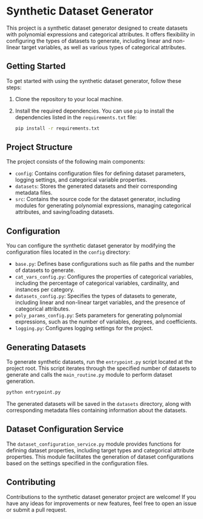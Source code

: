 # Synthetic Dataset Generator

This project is a synthetic dataset generator designed to create datasets with polynomial expressions and categorical attributes. It offers flexibility in configuring the types of datasets to generate, including linear and non-linear target variables, as well as various types of categorical attributes.

## Getting Started

To get started with using the synthetic dataset generator, follow these steps:

1. Clone the repository to your local machine.

2. Install the required dependencies. You can use `pip` to install the dependencies listed in the `requirements.txt` file:

   ```bash
   pip install -r requirements.txt
   ```

## Project Structure

The project consists of the following main components:

- `config`: Contains configuration files for defining dataset parameters, logging settings, and categorical variable properties.
- `datasets`: Stores the generated datasets and their corresponding metadata files.
- `src`: Contains the source code for the dataset generator, including modules for generating polynomial expressions, managing categorical attributes, and saving/loading datasets.

## Configuration

You can configure the synthetic dataset generator by modifying the configuration files located in the `config` directory:

- `base.py`: Defines base configurations such as file paths and the number of datasets to generate.
- `cat_vars_config.py`: Configures the properties of categorical variables, including the percentage of categorical variables, cardinality, and instances per category.
- `datasets_config.py`: Specifies the types of datasets to generate, including linear and non-linear target variables, and the presence of categorical attributes.
- `poly_params_config.py`: Sets parameters for generating polynomial expressions, such as the number of variables, degrees, and coefficients.
- `logging.py`: Configures logging settings for the project.

## Generating Datasets

To generate synthetic datasets, run the `entrypoint.py` script located at the project root. This script iterates through the specified number of datasets to generate and calls the `main_routine.py` module to perform dataset generation.

```bash
python entrypoint.py
```

The generated datasets will be saved in the `datasets` directory, along with corresponding metadata files containing information about the datasets.

## Dataset Configuration Service

The `dataset_configuration_service.py` module provides functions for defining dataset properties, including target types and categorical attribute properties. This module facilitates the generation of dataset configurations based on the settings specified in the configuration files.

## Contributing

Contributions to the synthetic dataset generator project are welcome! If you have any ideas for improvements or new features, feel free to open an issue or submit a pull request.
